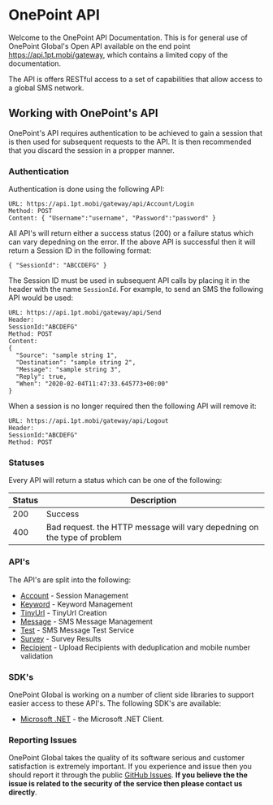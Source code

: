 # OnePoint API
Welcome to the OnePoint API Documentation. This is for general use of OnePoint Global's Open API available on the end point https://api.1pt.mobi/gateway, which contains a limited copy of the documentation.

The API is offers RESTful access to a set of capabilities that allow access to a global SMS network.

## Working with OnePoint's API
OnePoint's API requires authentication to be achieved to gain a session that is then used for subsequent requests to the API. It is then recommended that you discard the session in a propper manner.

### Authentication
Authentication is done using the following API:
```
URL: https://api.1pt.mobi/gateway/api/Account/Login
Method: POST
Content: { "Username":"username", "Password":"password" }
```
All API's will return either a success status (200) or a failure status which can vary depedning on the error. If the above API is successful then it will return a Session ID in the following format:
```
{ "SessionId": "ABCCDEFG" }
```
The Session ID must be used in subsequent API calls by placing it in the header with the name `SessionId`. For example, to send an SMS the following API would be used:
```
URL: https://api.1pt.mobi/gateway/api/Send
Header:
SessionId:"ABCDEFG"
Method: POST
Content:
{
  "Source": "sample string 1",
  "Destination": "sample string 2",
  "Message": "sample string 3",
  "Reply": true,
  "When": "2020-02-04T11:47:33.645773+00:00"
}
```
When a session is no longer required then the following API will remove it:
```
URL: https://api.1pt.mobi/gateway/api/Logout
Header:
SessionId:"ABCDEFG"
Method: POST
```

### Statuses
Every API will return a status which can be one of the following:

Status | Description
------ | -----------
200 | Success
400 | Bad request. the HTTP message will vary depedning on the type of problem

### API's
The API's are split into the following:
* [Account](Account.md) - Session Management
* [Keyword](Keyword.md) - Keyword Management
* [TinyUrl](TinyUrl.md) - TinyUrl Creation
* [Message](Message.md) - SMS Message Management
* [Test](Test.md) - SMS Message Test Service
* [Survey](Survey.md) - Survey Results
* [Recipient](Recipient.md) - Upload Recipients with deduplication and mobile number validation

### SDK's
OnePoint Global is working on a number of client side libraries to support easier access to these API's.
The following SDK's are available:
* [Microsoft .NET](dotNET.md) - the Microsoft .NET Client.

### Reporting Issues
OnePoint Global takes the quality of its software serious and customer satisfaction is extremely important.
If you experience and issue then you should report it through the public [GitHub Issues](https://github.com/OnePointGlobal/OnePoint-API-Documentation/issues).
**If you believe the the issue is related to the security of the service then please contact us directly**.

